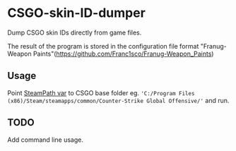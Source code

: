# CSGO-skin-ID-dumper
Dump CSGO skin IDs directly from game files.

The result of the program is stored in the configuration file format "Franug-Weapon Paints"(https://github.com/Franc1sco/Franug-Weapon_Paints)

## Usage
Point [SteamPath var](https://github.com/adamb70/CSGO-skin-ID-dumper/blob/master/skin_id_getter.py#L7) to CSGO base folder eg. `'C:/Program Files (x86)/Steam/steamapps/common/Counter-Strike Global Offensive/'` and run.

## TODO
Add command line usage.
